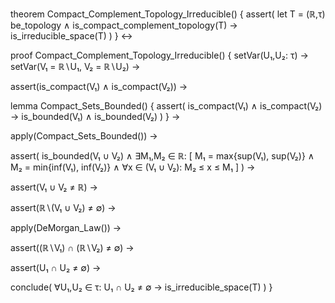 theorem Compact_Complement_Topology_Irreducible() {
  assert(
    let T = (ℝ,τ) be_topology ∧
    is_compact_complement_topology(T) →
    is_irreducible_space(T)
  )
} ↔

proof Compact_Complement_Topology_Irreducible() {
  setVar(U₁,U₂: τ) →
  setVar(V₁ = ℝ∖U₁, V₂ = ℝ∖U₂) →
  
  assert(is_compact(V₁) ∧ is_compact(V₂)) →
  
  lemma Compact_Sets_Bounded() {
    assert(
      is_compact(V₁) ∧ is_compact(V₂) →
      is_bounded(V₁) ∧ is_bounded(V₂)
    )
  } →
  
  apply(Compact_Sets_Bounded()) →
  
  assert(
    is_bounded(V₁ ∪ V₂) ∧
    ∃M₁,M₂ ∈ ℝ: [
      M₁ = max{sup(V₁), sup(V₂)} ∧
      M₂ = min{inf(V₁), inf(V₂)} ∧
      ∀x ∈ (V₁ ∪ V₂): M₂ ≤ x ≤ M₁
    ]
  ) →
  
  assert(V₁ ∪ V₂ ≠ ℝ) →
  
  assert(ℝ∖(V₁ ∪ V₂) ≠ ∅) →
  
  apply(DeMorgan_Law()) →
  
  assert((ℝ∖V₁) ∩ (ℝ∖V₂) ≠ ∅) →
  
  assert(U₁ ∩ U₂ ≠ ∅) →
  
  conclude(
    ∀U₁,U₂ ∈ τ: U₁ ∩ U₂ ≠ ∅ →
    is_irreducible_space(T)
  )
}